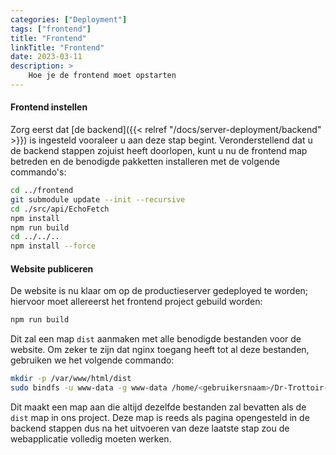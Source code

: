 ```yaml
---
categories: ["Deployment"]
tags: ["frontend"]
title: "Frontend"
linkTitle: "Frontend"
date: 2023-03-11
description: >
    Hoe je de frontend moet opstarten
---
```

#### Frontend instellen
Zorg eerst dat [de backend]({{< relref "/docs/server-deployment/backend" >}}) is ingesteld vooraleer u aan deze stap begint.
Veronderstellend dat u de backend stappen zojuist heeft doorlopen, kunt u nu de frontend map betreden en de benodigde pakketten installeren met de
volgende commando's:
```bash
cd ../frontend
git submodule update --init --recursive
cd ./src/api/EchoFetch
npm install
npm run build
cd ../../..
npm install --force
```

#### Website publiceren
De website is nu klaar om op de productieserver gedeployed te worden; hiervoor moet allereerst
het frontend project gebuild worden:
```bash
npm run build
```
Dit zal een map `dist` aanmaken met alle benodigde bestanden voor de website.
Om zeker te zijn dat nginx toegang heeft tot al deze bestanden, gebruiken we het volgende commando:
```bash
mkdir -p /var/www/html/dist
sudo bindfs -u www-data -g www-data /home/<gebruikersnaam>/Dr-Trottoir-5/frontend/dist /var/www/html/dist
```
Dit maakt een map aan die altijd dezelfde bestanden zal bevatten als de `dist` map in ons project.
Deze map is reeds als pagina opengesteld in de backend stappen dus na het uitvoeren van deze laatste stap
zou de webapplicatie volledig moeten werken.